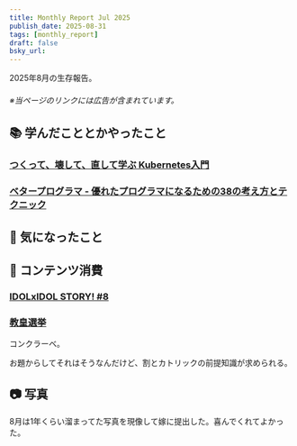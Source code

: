 ```yaml
---
title: Monthly Report Jul 2025
publish_date: 2025-08-31
tags: [monthly_report]
draft: false
bsky_url: 
---
```


2025年8月の生存報告。

###### ※当ページのリンクには広告が含まれています。

## 📚 学んだこととかやったこと

### [つくって、壊して、直して学ぶ Kubernetes入門](https://amzn.to/4c22Caf)

### [ベタープログラマ - 優れたプログラマになるための38の考え方とテクニック](https://amzn.to/4cShCI6)

## 🧐 気になったこと 

## 👾 コンテンツ消費

### [IDOLxIDOL STORY! #8](https://amzn.to/40RPBfc)

### [教皇選挙](https://filmarks.com/movies/115976)

コンクラーベ。

お題からしてそれはそうなんだけど、割とカトリックの前提知識が求められる。

## 📷 写真

8月は1年くらい溜まってた写真を現像して嫁に提出した。喜んでくれてよかった。
